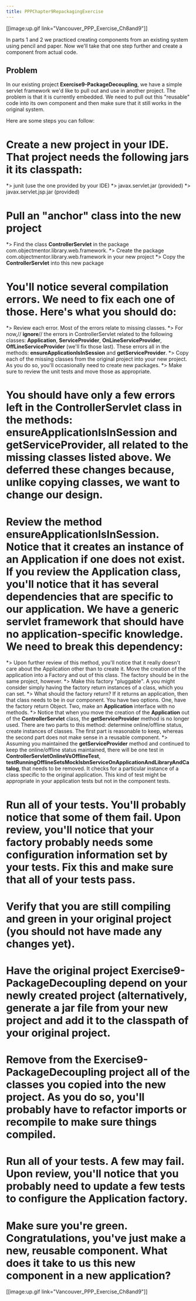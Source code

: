 ```yaml
---
title: PPPChapter9RepackagingExercise
---
```

[[image:up.gif link="Vancouver_PPP_Exercise_Ch8and9"]]

In parts 1 and 2 we practiced creating components from an existing system using pencil and paper. Now we'll take that one step further and create a component from actual code.

## Problem
In our existing project **Exercise9-PackageDecoupling**, we have a simple servlet framework we'd like to pull out and use in another project. The problem is that it is currently embedded. We need to pull out this "reusable" code into its own component and then make sure that it still works in the original system.

Here are some steps you can follow:
# Create a new project in your IDE. That project needs the following jars it its classpath:
*> junit (use the one provided by your IDE)
*> javax.servlet.jar (provided)
*> javax.servlet.jsp.jar (provided)
# Pull an "anchor" class into the new project
*> Find the class **ControllerServlet** in the package com.objectmentor.library.web.framework.
*> Create the package com.objectmentor.library.web.framework in your new project
*> Copy the **ControllerServlet** into this new package
# You'll notice several compilation errors. We need to fix each one of those. Here's what you should do:
*> Review each error. Most of the errors relate to missing classes.
*> For now,// **ignore**// the errors in ControllerServlet related to the following classes:  **Application**, **ServiceProvider**, **OnLineServiceProvider**, **OffLineServiceProvider** (we'll fix those last). These errors all in the methods: **ensureApplicationIsInSession** and **getServiceProvider**.
*> Copy each of the missing classes from the original project into your new project. As you do so, you'll occasionally need to create new packages.
*> Make sure to review the unit tests and move those as appropriate.
# You should have only a few errors left in the **ControllerServlet** class in the methods: **ensureApplicationIsInSession** and **getServiceProvider**, all related to the missing classes listed above. We deferred these changes because, unlike copying classes, we want to change our design.
# Review the method **ensureApplicationIsInSession**. Notice that it creates an instance of an **Application** if one does not exist. If you review the **Application** class, you'll notice that it has several dependencies that are specific to our application. We have a generic servlet framework that should have no application-specific knowledge. We need to break this dependency:
*> Upon further review of this method, you'll notice that it really doesn't care about the Application other than to create it. Move the creation of the application into a Factory and out of this class. The factory should be in the same project, however.
*> Make this factory "pluggable". A you might consider simply having the factory return instances of a class, which you can set.
*> What should the factory return? If it returns an application, then that class needs to be in our component. You have two options. One, have the factory return Object. Two, make an **Application** interface with no methods.
*> Notice that when you move the creation of the **Application** out of the **ControllerServlet** class, the **getServiceProvider** method is no longer used. There are two parts to this method: determine online/offline status, create instances of classes. The first part is reasonable to keep, whereas the second part does not make sense in a reusable component. 
*> Assuming you maintained the **getServiceProvider** method and continued to keep the online/offline status maintained, there will be one test in **ControllerServletOnlineVsOfflineTest**, **testRunningOfflineSetsMockIsbnServiceOnApplicationAndLibraryAndCatalog**, that needs to be removed. It checks for a particular instance of a class specific to the original application. This kind of test might be appropriate in your application tests but not in the component tests.
# Run all of your tests. You'll probably notice that some of them fail. Upon review, you'll notice that your factory probably needs some configuration information set by your tests. Fix this and make sure that all of your tests pass.
# Verify that you are still compiling and green in your original project (you should not have made any changes yet).
# Have the original project **Exercise9-PackageDecoupling** depend on your newly created project (alternatively, generate a jar file from your new project and add it to the classpath of your original project.
# Remove from the **Exercise9-PackageDecoupling** project all of the classes you copied into the new project. As you do so, you'll probably have to refactor imports or recompile to make sure things compiled.
# Run all of your tests. A few may fail. Upon review, you'll notice that you probably need to update a few tests to configure the **Application** factory.
# Make sure you're green. Congratulations, you've just make a new, reusable component. What does it take to us this new component in a new application?
[[image:up.gif link="Vancouver_PPP_Exercise_Ch8and9"]]
